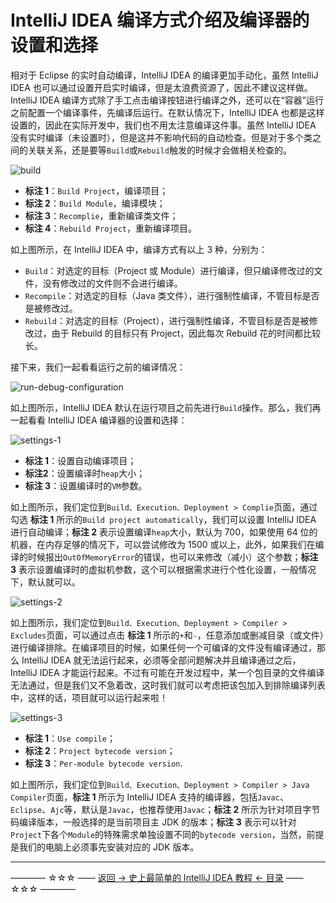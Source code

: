 # IntelliJ IDEA 编译方式介绍及编译器的设置和选择

相对于 Eclipse 的实时自动编译，IntelliJ IDEA 的编译更加手动化，虽然 IntelliJ IDEA 也可以通过设置开启实时编译，但是太浪费资源了，因此不建议这样做。IntelliJ IDEA 编译方式除了手工点击编译按钮进行编译之外，还可以在“容器”运行之前配置一个编译事件，先编译后运行。在默认情况下，IntelliJ IDEA 也都是这样设置的，因此在实际开发中，我们也不用太注意编译这件事。虽然 IntelliJ IDEA 没有实时编译（未设置时），但是这并不影响代码的自动检查。但是对于多个类之间的关联关系，还是要等`Build`或`Rebuild`触发的时候才会做相关检查的。

![build](https://github.com/guobinhit/intellij-idea-tutorial/blob/master/images/basic-course/compile-method/build.png)

 - **标注 1**：`Build Project`，编译项目；
 - **标注 2**：`Build Module`，编译模块；
 - **标注 3**：`Recomplie`，重新编译类文件；
 - **标注 4**：`Rebuild Project`，重新编译项目。

如上图所示，在 IntelliJ IDEA 中，编译方式有以上 3 种，分别为：

 - `Build`：对选定的目标（Project 或  Module）进行编译，但只编译修改过的文件，没有修改过的文件则不会进行编译。
 - `Recompile`：对选定的目标（Java 类文件），进行强制性编译，不管目标是否是被修改过。
 - `Rebuild`：对选定的目标（Project），进行强制性编译，不管目标是否是被修改过，由于 Rebuild 的目标只有 Project，因此每次 Rebuild 花的时间都比较长。

接下来，我们一起看看运行之前的编译情况：

![run-debug-configuration](https://github.com/guobinhit/intellij-idea-tutorial/blob/master/images/basic-course/compile-method/run-debug-configuration.png)

如上图所示，IntelliJ IDEA 默认在运行项目之前先进行`Build`操作。那么，我们再一起看看 IntelliJ IDEA 编译器的设置和选择：

![settings-1](https://github.com/guobinhit/intellij-idea-tutorial/blob/master/images/basic-course/compile-method/settings-1.png)

 - **标注 1**：设置自动编译项目；
 - **标注2**：设置编译时`heap`大小；
 - **标注 3**：设置编译时的`VM`参数。

如上图所示，我们定位到`Build、Execution、Deployment > Complie`页面，通过勾选 **标注 1** 所示的`Build project automatically`，我们可以设置 IntelliJ IDEA 进行自动编译；**标注 2** 表示设置编译`heap`大小，默认为 700，如果使用 64 位的机器，在内存足够的情况下，可以尝试修改为 1500 或以上，此外，如果我们在编译的时候报出`OutOfMemoryError`的错误，也可以来修改（减小）这个参数；**标注 3** 表示设置编译时的虚拟机参数，这个可以根据需求进行个性化设置，一般情况下，默认就可以。

![settings-2](https://github.com/guobinhit/intellij-idea-tutorial/blob/master/images/basic-course/compile-method/settings-2.png)

如上图所示，我们定位到`Build、Execution、Deployment > Compiler > Excludes`页面，可以通过点击 **标注 1** 所示的`+`和`-`，任意添加或删减目录（或文件）进行编译排除。在编译项目的时候，如果任何一个可编译的文件没有编译通过，那么 IntelliJ IDEA 就无法运行起来，必须等全部问题解决并且编译通过之后，IntelliJ IDEA 才能运行起来。不过有可能在开发过程中，某一个包目录的文件编译无法通过，但是我们又不急着改，这时我们就可以考虑把该包加入到排除编译列表中，这样的话，项目就可以运行起来啦！

![settings-3](https://github.com/guobinhit/intellij-idea-tutorial/blob/master/images/basic-course/compile-method/settings-3.png)

 - **标注 1**：`Use compile`；
 - **标注 2**：`Project bytecode version`；
 - **标注 3**：`Per-module bytecode version`.

如上图所示，我们定位到`Build、Execution、Deployment > Compiler > Java Compiler`页面，**标注 1** 所示为 IntelliJ IDEA 支持的编译器，包括`Javac`、`Eclipse`、`Ajc`等，默认是`Javac`，也推荐使用`Javac`；**标注 2** 所示为针对项目字节码编译版本，一般选择的是当前项目主 JDK 的版本；**标注 3** 表示可以针对`Project`下各个`Module`的特殊需求单独设置不同的`bytecode version`，当然，前提是我们的电脑上必须事先安装对应的 JDK 版本。


----------
———— ☆☆☆ —— [返回 -> 史上最简单的 IntelliJ IDEA 教程 <- 目录](https://github.com/guobinhit/intellij-idea-tutorial/blob/master/README.md) —— ☆☆☆ ————
